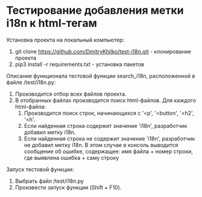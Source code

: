 # Тестирование добавления метки i18n к html-тегам 

Установка проекта на локальный компьютер:
1. git clone https://github.com/DmitryKhilko/test-i18n.git - клонирование проекта
2. pip3 install -r requirements.txt - установка пакетов

Описание функционала тестовой функции search_i18n, расположенной в файле /test/i18n.py:

1. Производится отбор всех файлов проекта.
2. В отобранных файлах производится поиск html-файлов. Для каждого html-файла:
   1. Производится поиск строк, начинающихся с '<p', '<button', '<h2',
        '<h'.
   2. Если найденная строка содержит значение 'i18n', разработчик добавил метку i18n.
   3. Если найденная строка не содержит значение 'i18n', разработчик не добавил
        метку i18n. В этом случае в консоль выводится сообщение об ошибке, содержащее:
        имя файла + номер строки, где выявлена ошибка + саму строку

Запуск тестовой функции:
1. Выбрать файл /test/i18n.py
2. Произвести запуск функции (Shift + F10). 
